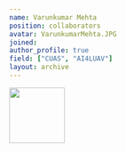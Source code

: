 ```yaml
---
name: Varunkumar Mehta
position: collaborators
avatar: VarunkumarMehta.JPG
joined:
author_profile: true
field: ["CUAS", "AI4LUAV"]
layout: archive
---
```


<img width="100" src="{{site.baseurl}}/images/people/{{page.avatar}}" data-action="zoom">
